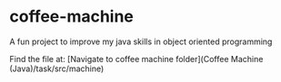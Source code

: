 # coffee-machine
A fun project to improve my java skills in object oriented programming

Find the file at: [Navigate to coffee machine folder](Coffee Machine (Java)/task/src/machine)

